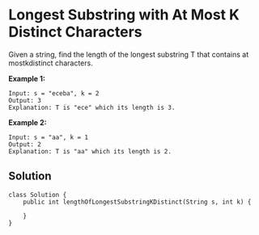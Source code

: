 # Longest Substring with At Most K Distinct Characters

Given a string, find the length of the longest substring T that contains at mostkdistinct characters.

**Example 1:**

```
Input: s = "eceba", k = 2
Output: 3
Explanation: T is "ece" which its length is 3.
```

**Example 2:**

```
Input: s = "aa", k = 1
Output: 2
Explanation: T is "aa" which its length is 2.
```

## Solution

```
class Solution {
    public int lengthOfLongestSubstringKDistinct(String s, int k) {
        
    }
}
```



